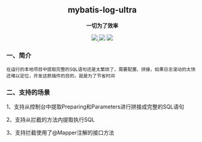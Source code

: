 <h2 align="center">mybatis-log-ultra</h2>

<p align="center">
	<strong>一切为了效率</strong>
</p>

<p align="center">
    <a href="http://www.apache.org/licenses/LICENSE-2.0.html" target="_blank">
        <img src="http://img.shields.io/:license-apache-brightgreen.svg" >
    </a>
    <a>
        <img src="https://img.shields.io/badge/JDK-1.8+-green.svg" >
    </a>
    <a>
        <img src="https://img.shields.io/badge/IDEA-2024.0+-green.svg" >
    </a>
</p>

### 一、简介

`在运行的本地项目中提取完整的SQL语句还是太繁琐了，需要配置、拼接，如果日志滚动的太快还难以定位，开发这款插件的目的，就是为了节省时间`

### 二、支持的场景

1、支持从控制台中提取Preparing和Parameters进行拼接成完整的SQL语句

2、支持从拦截的方法内提取执行SQL

3、支持拦截使用了@Mapper注解的接口方法

